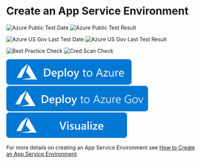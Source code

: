 # Create an App Service Environment

![Azure Public Test Date](https://azurequickstartsservice.blob.core.windows.net/badges/201-web-app-ase-create/PublicLastTestDate.svg)
![Azure Public Test Result](https://azurequickstartsservice.blob.core.windows.net/badges/201-web-app-ase-create/PublicDeployment.svg)

![Azure US Gov Last Test Date](https://azurequickstartsservice.blob.core.windows.net/badges/201-web-app-ase-create/FairfaxLastTestDate.svg)
![Azure US Gov Last Test Result](https://azurequickstartsservice.blob.core.windows.net/badges/201-web-app-ase-create/FairfaxDeployment.svg)

![Best Practice Check](https://azurequickstartsservice.blob.core.windows.net/badges/201-web-app-ase-create/BestPracticeResult.svg)
![Cred Scan Check](https://azurequickstartsservice.blob.core.windows.net/badges/201-web-app-ase-create/CredScanResult.svg)

[![Deploy To Azure](https://raw.githubusercontent.com/Azure/azure-quickstart-templates/master/1-CONTRIBUTION-GUIDE/images/deploytoazure.svg?sanitize=true)](https://portal.azure.com/#create/Microsoft.Template/uri/https%3A%2F%2Fraw.githubusercontent.com%2FAzure%2Fazure-quickstart-templates%2Fmaster%2F201-web-app-ase-create%2Fazuredeploy.json)
[![Deploy To Azure US Gov](https://raw.githubusercontent.com/Azure/azure-quickstart-templates/master/1-CONTRIBUTION-GUIDE/images/deploytoazuregov.svg?sanitize=true)](https://portal.azure.us/#create/Microsoft.Template/uri/https%3A%2F%2Fraw.githubusercontent.com%2FAzure%2Fazure-quickstart-templates%2Fmaster%2F201-web-app-ase-create%2Fazuredeploy.json)
[![Visualize](https://raw.githubusercontent.com/Azure/azure-quickstart-templates/master/1-CONTRIBUTION-GUIDE/images/visualizebutton.svg?sanitize=true)](http://armviz.io/#/?load=https%3A%2F%2Fraw.githubusercontent.com%2FAzure%2Fazure-quickstart-templates%2Fmaster%2F201-web-app-ase-create%2Fazuredeploy.json)  


For more details on creating an App Service Environment see [How to Create an App Service Environment](https://azure.microsoft.com/documentation/articles/app-service-web-how-to-create-an-app-service-environment/).




